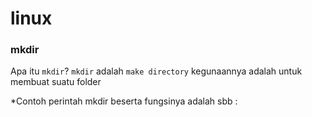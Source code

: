 # linux

### mkdir

Apa itu `mkdir`? `mkdir` adalah `make directory` kegunaannya adalah untuk membuat suatu folder

*Contoh perintah mkdir beserta fungsinya adalah sbb :
